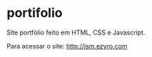 ﻿# portifolio
Site portfólio feito em HTML, CSS e Javascript.

Para acessar o site: http://jsm.ezyro.com
